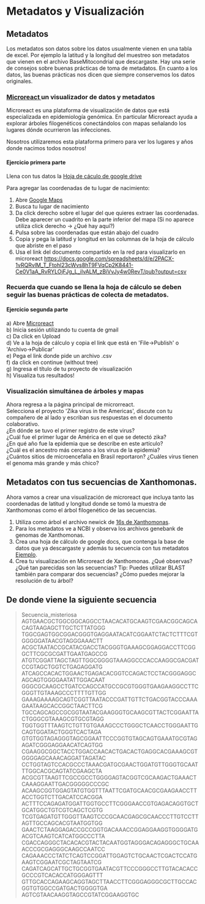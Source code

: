 # Metadatos y Visualización  

## Metadatos  
Los metadatos son datos sobre los datos usualmente vienen en una tabla de excel. Por ejemplo la latitud y la longitud del muestreo son metadatos que vienen en el archivo BaseMitocondrial que descargaste. Hay una serie de consejos sobre buenas prácticas de toma de metadatos. En cuanto a los datos, las buenas prácticas nos dicen que siempre conservemos los datos originales.    

### [Microreact  ](https://microreact.org/)  un visualizador de datos y metadatos  

Microreact es una plataforma de visualización de datos que está especializada en epidemiología genómica. En particular Microreact ayuda a explorar árboles filogenéticos conectándolos con mapas señalando los lugares dónde ocurrieron las infecciones.  

Nosotros utilizaremos esta plataforma primero para ver los lugares y años donde nacimos todos nosotros!   

####   Ejercicio primera parte
Llena con tus datos la [Hoja de cáculo de google drive ](https://docs.google.com/spreadsheets/d/1IyFEEVDgBtfRb9rUEX9JePTl7ARiHAxyR3n1RKtk_OQ/edit?usp=sharing)
  
Para agregar las coordenadas de tu lugar de nacimiento:
1) Abre [Google Maps  ](https://www.google.com.mx/maps)  
2) Busca tu lugar de nacimiento  
3) Da click derecho sobre el lugar del que quieres extraer las coordenadas. Debe aparecer un cuadrito en la parte inferior del mapa    (Si no aparece utiliza click derecho -> ¿Qué hay aquí?)
4) Pulsa sobre las coordenadas que están abajo del cuadro  
5) Copia y pega la latitud y longitud en las columnas de la hoja de cálculo que abriste en el paso   
6) Usa el link del documento compartido en la red para visualizarlo en microreact  https://docs.google.com/spreadsheets/d/e/2PACX-1vRQRvlM_T_Ftohl23cWvs8hT9FVqCp2K8441-Ce0V1aA_RvRYLOjFJg_L_ilvALM_zBiVvJy4w0RevT/pub?output=csv
### Recuerda que cuando se llena la hoja de cálculo se deben seguir las buenas prácticas de colecta de metadatos.

####   Ejercicio segunda parte
a) Abre [Microreact  ](https://microreact.org/)  
b) Inicia sesión utilizando tu cuenta de gmail  
c) Da click en Upload  
d) Ve a la hoja de cálculo y copia el link que está en 'File->Publish' o 'Archivo->Publicar'  
e) Pega el link donde pide un archivo .csv  
f) da click en continue (without tree)  
g) Ingresa el título de tu proyecto de visualización  
h) Visualiza tus resultados!  

### Visualización simultánea de árboles y mapas
Ahora regresa a la página principal de microrreact.  
Selecciona el proyecto 'Zika virus in the Americas', discute con tu compañero de al lado y escriban sus respuestas en el documento colaborativo.  
¿En dónde se tuvo el primer registro de este virus?  
¿Cuál fue el primer lugar de América en el que se detectó zika?  
¿En qué año fue la epidemia que se describe en este artículo?  
¿Cuál es el ancestro más cercano a los virus de la epidemia?  
¿Cuántos sitios de microencefalia en Brasil reportaron?
¿Cuáles virus tienen el genoma más grande y más chico?

## Metadatos con tus secuencias de Xanthomonas.  
Ahora vamos a crear una visualización de microreact que incluya tanto las coordenadas de latitud y longitud donde se tomó la muestra de Xanthomonas como el árbol filogenético de las secuencias. 
1. Utiliza como árbol el archivo newick de [16s de Xanthomonas](Xanthomonas-BioNJ_tree). 
2. Para los metadatos ve a NCBI y observa los archivos genebank de genomas de Xanthomonas. 
3. Crea una hoja de cálculo de google docs, que contenga la base de datos que ya descargaste y además tu secuencia con tus metadatos [Ejemplo](https://docs.google.com/spreadsheets/d/1tMbJYiF7cR1BSrCJ_PRm3ozaBx_QNZrfMKlQBmpIAvw/edit?usp=sharing).   
4. Crea tu visualización en Microreact de Xanthomonas. ¿Qué observas? ¿Qué tan parecidas son las secuencias? Tip: Puedes utilizar BLAST también para comparar dos secuencias? ¿Cómo puedes mejorar la resolución de tu árbol?

## De donde viene la siguiente secuencia
   
>Secuencia_misteriosa  
AGTGAACGCTGGCGGCAGGCCTAACACATGCAAGTCGAACGGCAGCACAGTAAGAGCTTGCTCTTATGGG
TGGCGAGTGGCGGACGGGTGAGGAATACATCGGAATCTACTCTTTCGTGGGGGATAACGTAGGGAAACTT
ACGCTAATACCGCATACGACCTACGGGTGAAAGCGGAGGACCTTCGGGCTTCGCGCGATTGAATGAGCCG
ATGTCGGATTAGCTAGTTGGCGGGGTAAAGGCCCACCAAGGCGACGATCCGTAGCTGGTCTGAGAGGATG
ATCAGCCACACTGGAACTGAGACACGGTCCAGACTCCTACGGGAGGCAGCAGTGGGGAATATTGGACAAT
GGGCGCAAGCCTGATCCAGCCATGCCGCGTGGGTGAAGAAGGCCTTCGGGTTGTAAAGCCCTTTTGTTGG
GAAAGAAAAGCAGTCGGTTAATACCCGATTGTTCTGACGGTACCCAAAGAATAAGCACCGGCTAACTTCG
TGCCAGCAGCCGCGGTAATACGAAGGGTGCAAGCGTTACTCGGAATTACTGGGCGTAAAGCGTGCGTAGG
TGGTGGTTTAAGTCTGTTGTGAAAGCCCTGGGCTCAACCTGGGAATTGCAGTGGATACTGGGTCACTAGA
GTGTGGTAGAGGGTAGCGGAATTCCCGGTGTAGCAGTGAAATGCGTAGAGATCGGGAGGAACATCAGTGG
CGAAGGCGGCTACCTGGACCAACACTGACACTGAGGCACGAAAGCGTGGGGAGCAAACAGGATTAGATAC
CCTGGTAGTCCACGCCCTAAACGATGCGAACTGGATGTTGGGTGCAATTTGGCACGCAGTATCGAAGCTA
ACGCGTTAAGTTCGCCGCCTGGGGAGTACGGTCGCAAGACTGAAACTCAAAGGAATTGACGGGGGCCCGC
ACAAGCGGTGGAGTATGTGGTTTAATTCGATGCAACGCGAAGAACCTTACCTGGTCTTGACATCCACGGA
ACTTTCCAGAGATGGATTGGTGCCTTCGGGAACCGTGAGACAGGTGCTGCATGGCTGTCGTCAGCTCGTG
TCGTGAGATGTTGGGTTAAGTCCCGCAACGAGCGCAACCCTTGTCCTTAGTTGCCAGCACGTAATGGTGG
GAACTCTAAGGAGACCGCCGGTGACAAACCGGAGGAAGGTGGGGATGACGTCAAGTCATCATGGCCCTTA
CGACCAGGGCTACACACGTACTACAATGGTAGGGACAGAGGGCTGCAAACCCGCGAGGGCAAGCCAATCC
CAGAAACCCTATCTCAGTCCGGATTGGAGTCTGCAACTCGACTCCATGAAGTCGGAATCGCTAGTAATCG
CAGATCAGCATTGCTGCGGTGAATACGTTCCCGGGCCTTGTACACACCGCCCGTCACACCATGGGAGTTT
GTTGCACCAGAAGCAGGTAGCTTAACCTTCGGGAGGGCGCTTGCCACGGTGTGGCCGATGACTGGGGTGA
AGTCGTAACAAGGTAGCCGTATCGGAAGGTGC



